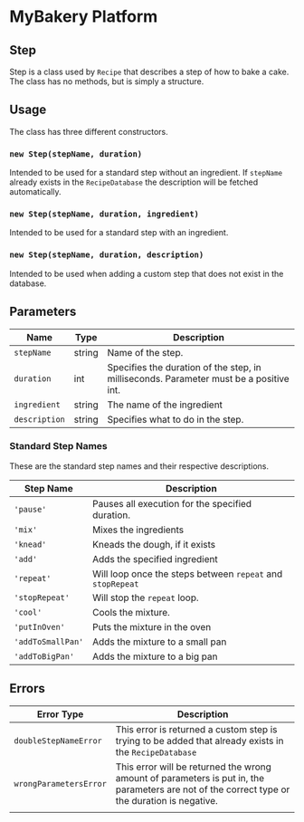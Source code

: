 # MyBakery Platform

## Step

Step is a class used by `Recipe` that describes a step of how to bake a cake. The class has no methods, but is simply
a structure.

## Usage

The class has three different constructors. 

### `new Step(stepName, duration)`
Intended to be used for a standard step without an ingredient. 
If `stepName` already exists in the `RecipeDatabase` the description will be fetched automatically.
### `new Step(stepName, duration, ingredient)`
Intended to be used for a standard step with an ingredient.
### `new Step(stepName, duration, description)`
Intended to be used when adding a custom step that does not exist in the database.

## Parameters

|Name | Type | Description |
|---------|--------|-------------|
|`stepName`| string | Name of the step.
|`duration`| int | Specifies the duration of the step, in milliseconds. Parameter must be a positive int. |
|`ingredient`| string | The name of the ingredient
|`description`| string | Specifies what to do in the step.

### Standard Step Names

These are the standard step names and their respective descriptions.

|Step Name | Description |
|----------|-------------|
|`'pause'`| Pauses all execution for the specified duration. |
|`'mix'`|Mixes the ingredients|
|`'knead'`|Kneads the dough, if it exists|
|`'add'`| Adds the specified ingredient|
|`'repeat'`| Will loop once the steps between `repeat` and `stopRepeat`
|`'stopRepeat'`|Will stop the `repeat` loop.
|`'cool'`| Cools the mixture. |
|`'putInOven'`|Puts the mixture in the oven|
|`'addToSmallPan'`|Adds the mixture to a small pan|
|`'addToBigPan'`| Adds the mixture to a big pan|

## Errors

|Error Type | Description |
|---------|--------|
|`doubleStepNameError`| This error is returned a custom step is trying to be added that already exists in the `RecipeDatabase` |
|`wrongParametersError` | This error will be returned the wrong amount of parameters is put in, the parameters are not of the correct type or the duration is negative. |
|||